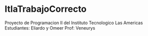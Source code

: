 # ItlaTrabajoCorrecto

Proyecto de Programacion II del Instituto Tecnologico Las Americas 
Estudiantes: Eliardo y Omeer
Prof: Veneurys
